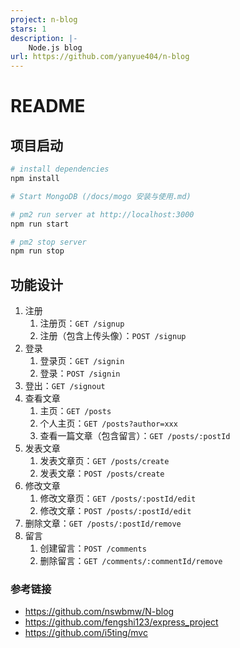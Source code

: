 ```yaml
---
project: n-blog
stars: 1
description: |-
    Node.js blog
url: https://github.com/yanyue404/n-blog
---
```


# README

## 项目启动

```bash
# install dependencies
npm install

# Start MongoDB (/docs/mogo 安装与使用.md)

# pm2 run server at http://localhost:3000
npm run start

# pm2 stop server
npm run stop
```

## 功能设计

1. 注册
   1. 注册页：`GET /signup`
   2. 注册（包含上传头像）：`POST /signup`
2. 登录
   1. 登录页：`GET /signin`
   2. 登录：`POST /signin`
3. 登出：`GET /signout`
4. 查看文章
   1. 主页：`GET /posts`
   2. 个人主页：`GET /posts?author=xxx`
   3. 查看一篇文章（包含留言）：`GET /posts/:postId`
5. 发表文章
   1. 发表文章页：`GET /posts/create`
   2. 发表文章：`POST /posts/create`
6. 修改文章
   1. 修改文章页：`GET /posts/:postId/edit`
   2. 修改文章：`POST /posts/:postId/edit`
7. 删除文章：`GET /posts/:postId/remove`
8. 留言
   1. 创建留言：`POST /comments`
   2. 删除留言：`GET /comments/:commentId/remove`

### 参考链接

- https://github.com/nswbmw/N-blog
- https://github.com/fengshi123/express_project
- https://github.com/i5ting/mvc

